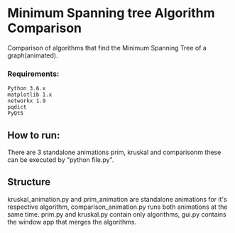 # Minimum Spanning tree Algorithm Comparison
Comparison of algorithms that find the Minimum Spanning Tree of a graph(animated).

### Requirements:
    Python 3.6.x
    matplotlib 1.x
    networkx 1.9
    pqdict
    PyQt5

## How to run:
There are 3 standalone animations prim, kruskal and comparisonm these can be executed by "python file.py".

## Structure
kruskal_animation.py and prim_animation are standalone animations for it's respective algorithm, comparison_animation.py runs both animations at the same time.
prim.py and kruskal.py contain only algorithms, gui.py contains the window app that merges the algorithms.

